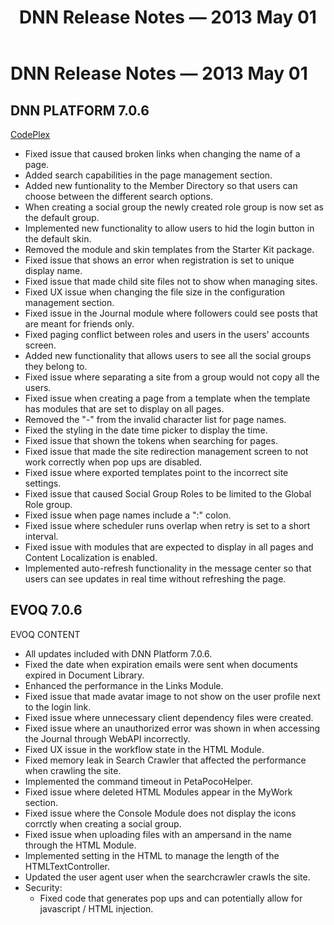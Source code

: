 ﻿---
uid: relnotes-2013-may-01
topic: relnotes-2013-may-01
locale: en
title: DNN Release Notes — 2013 May 01
dnneditions:
dnnversion: 09.02.00
---

# DNN Release Notes — 2013 May 01

## DNN PLATFORM 7.0.6

[CodePlex](https://dotnetnuke.codeplex.com/releases/view/105676)

*   Fixed issue that caused broken links when changing the name of a page.
*   Added search capabilities in the page management section.
*   Added new funtionality to the Member Directory so that users can choose between the different search options.
*   When creating a social group the newly created role group is now set as the default group.
*   Implemented new functionality to allow users to hid the login button in the default skin.
*   Removed the module and skin templates from the Starter Kit package.
*   Fixed issue that shows an error when registration is set to unique display name.
*   Fixed issue that made child site files not to show when managing sites.
*   Fixed UX issue when changing the file size in the configuration management section.
*   Fixed issue in the Journal module where followers could see posts that are meant for friends only.
*   Fixed paging conflict between roles and users in the users' accounts screen.
*   Added new functionality that allows users to see all the social groups they belong to.
*   Fixed issue where separating a site from a group would not copy all the users.
*   Fixed issue when creating a page from a template when the template has modules that are set to display on all pages.
*   Removed the "-" from the invalid character list for page names.
*   Fixed the styling in the date time picker to display the time.
*   Fixed issue that shown the tokens when searching for pages.
*   Fixed issue that made the site redirection management screen to not work correctly when pop ups are disabled.
*   Fixed issue where exported templates point to the incorrect site settings.
*   Fixed issue that caused Social Group Roles to be limited to the Global Role group.
*   Fixed issue when page names include a ":" colon.
*   Fixed issue where scheduler runs overlap when retry is set to a short interval.
*   Fixed issue with modules that are expected to display in all pages and Content Localization is enabled.
*   Implemented auto-refresh functionality in the message center so that users can see updates in real time without refreshing the page.

## EVOQ 7.0.6

EVOQ CONTENT

*   All updates included with DNN Platform 7.0.6.
*   Fixed the date when expiration emails were sent when documents expired in Document Library.
*   Enhanced the performance in the Links Module.
*   Fixed issue that made avatar image to not show on the user profile next to the login link.
*   Fixed issue where unnecessary client dependency files were created.
*   Fixed issue where an unauthorized error was shown in when accessing the Journal through WebAPI incorrectly.
*   Fixed UX issue in the workflow state in the HTML Module.
*   Fixed memory leak in Search Crawler that affected the performance when crawling the site.
*   Implemented the command timeout in PetaPocoHelper.
*   Fixed issue where deleted HTML Modules appear in the MyWork section.
*   Fixed issue where the Console Module does not display the icons corrctly when creating a social group.
*   Fixed issue when uploading files with an ampersand in the name through the HTML Module.
*   Implemented setting in the HTML to manage the length of the HTMLTextController.
*   Updated the user agent user when the searchcrawler crawls the site.
*   Security:
    *   Fixed code that generates pop ups and can potentially allow for javascript / HTML injection.
